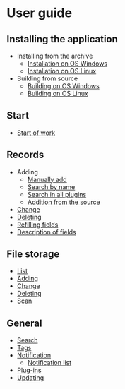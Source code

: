 # User guide

## Installing the application

- Installing from the archive
    - [Installation on OS Windows](/en/user/install/dist/windows.md "Installing from the archive on OS Windows")
    - [Installation on OS Linux](/en/user/install/dist/nix.md "Installing from the archive on OS Linux")
- Building from source
    - [Building on OS Windows](/en/user/install/source/windows.md "Building from source on OS Windows")
    - [Building on OS Linux](/en/user/install/source/nix.md "Building from source on OS Linux")

## Start

- [Start of work](/en/user/start.md)

## Records

- Adding
    - [Manually add](/en/user/item/add/manually.md "Adding records manually")
    - [Search by name](/en/user/item/add/search.md "Search the source of filling record")
    - [Search in all plugins](/en/user/item/add/search_in_all.md "Search by name in all plugins")
    - [Addition from the source](/en/user/item/add/fill.md "Filling the fields of the record from the source")
- [Change](/en/user/item/change.md "Change record")
- [Deleting](/en/user/item/delete.md "Deleting records")
- [Refilling fields](/en/user/item/refill.md "Refilling record fields")
- [Description of fields](/en/user/item/fields.md "Description of record fields")

## File storage

- [List](/en/user/storage/list.md "List of file storage")
- [Adding](/en/user/storage/add.md "Adding file storage")
- [Change](/en/user/storage/change.md "Change file storage")
- [Deleting](/en/user/storage/delete.md "Deleting file storage")
- [Scan](/en/user/storage/scan.md "Scan file storage")

## General

- [Search](/en/user/general/search.md "Search in database")
- [Tags](/en/user/general/labels.md "Tags for records")
- [Notification](/en/user/general/notice.md)
    - [Notification list](/en/user/general/notice_list.md)
- [Plug-ins](/en/user/general/plugins.md "Plug-ins and widgets")
- [Updating](/en/user/general/update.md "Updating the application")
